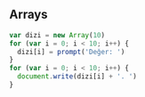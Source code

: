 ## Arrays

```javascript
var dizi = new Array(10)
for (var i = 0; i < 10; i++) {
  dizi[i] = prompt('Değer: ')
}
for (var i = 0; i < 10; i++) {
  document.write(dizi[i] + '. ')
}
```
